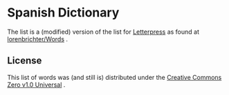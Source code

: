 # Spanish Dictionary

The list is a (modified) version of the list for
[Letterpress](http://www.atebits.com/letterpress/) as found at
[lorenbrichter/Words](https://github.com/lorenbrichter/Words) .

## License

This list of words was (and still is) distributed under the
[Creative Commons Zero v1.0 Universal](https://github.com/lorenbrichter/Words/blob/master/LICENSE) .